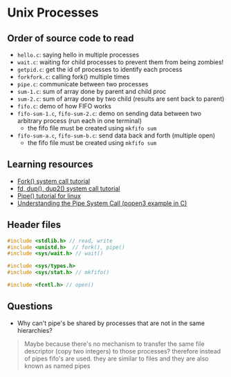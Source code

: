 # Unix Processes

## Order of source code to read

- `hello.c`: saying hello in multiple processes
- `wait.c`: waiting for child processes to prevent them from being zombies!
- `getpid.c`: get the id of processes to identify each process
- `forkfork.c`: calling fork() multiple times
- `pipe.c`: communicate between two processes
- `sum-1.c`: sum of array done by parent and child proc
- `sum-2.c`: sum of array done by two child (results are sent back to parent)
- `fifo.c`: demo of how FIFO works
- `fifo-sum-1.c`, `fifo-sum-2.c`: demo on sending data between two arbitrary process (run each in one
  terminal)
  - the fifo file must be created using `mkfifo sum`
- `fifo-sum-a.c`, `fifo-sum-b.c`: send data back and forth (multiple open)
  - the fifo file must be created using `mkfifo sum`

## Learning resources

- [Fork() system call tutorial](https://www.youtube.com/watch?v=xVSPv-9x3gk)
- [fd, dup(), dup2() system call tutorial](https://www.youtube.com/watch?v=EqndHT606Tw)
- [Pipe() tutorial for linux](https://www.youtube.com/watch?v=uHH7nHkgZ4w)
- [Understanding the Pipe System Call (popen3 example in C)](https://youtu.be/8AXEHrQTf3I)

## Header files

```c
#include <stdlib.h> // read, write
#include <unistd.h>  // fork(), pipe()
#include <sys/wait.h> // wait()

#include <sys/types.h>
#include <sys/stat.h> // mkfifo()

#include <fcntl.h> // open()
```

## Questions

- Why can't pipe's be shared by processes that are not in the same hierarchies?
> Maybe because there's no mechanism to transfer the same file descriptor (copy two integers) to those processes?
> therefore instead of pipes fifo's are used. they are similar to files and they are also known as named pipes
